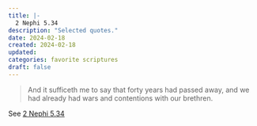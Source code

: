 ```yaml
---
title: |-
  2 Nephi 5.34
description: "Selected quotes."
date: 2024-02-18
created: 2024-02-18
updated: 
categories: favorite scriptures
draft: false
---
```


> And it sufficeth me to say that forty years had passed away, and we had already had wars and contentions with our brethren.

See [2 Nephi 5.34](https://www.churchofjesuschrist.org/study/scriptures/bofm/2-ne/5?id=p34&lang=eng#p34)